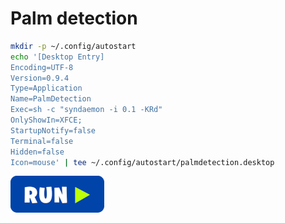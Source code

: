# Palm detection
```bash
mkdir -p ~/.config/autostart
echo '[Desktop Entry]
Encoding=UTF-8
Version=0.9.4
Type=Application
Name=PalmDetection
Exec=sh -c "syndaemon -i 0.1 -KRd"
OnlyShowIn=XFCE;
StartupNotify=false
Terminal=false
Hidden=false
Icon=mouse' | tee ~/.config/autostart/palmdetection.desktop
```
[![bashrun](../images/bashrun.png)](br:palmdetection)